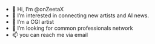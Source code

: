 - 👋 Hi, I’m @onZeetaX
- 👀 I’m interested in connecting new artists and AI news.
- 🌱 I’m a CGI artist
- 💞️ I’m looking for common professionals network
- 📫 you can reach me via email

<!---
onZeetaX/onZeetaX is a ✨ special ✨ repository because its `README.md` (this file) appears on your GitHub profile.
You can click the Preview link to take a look at your changes.
--->
